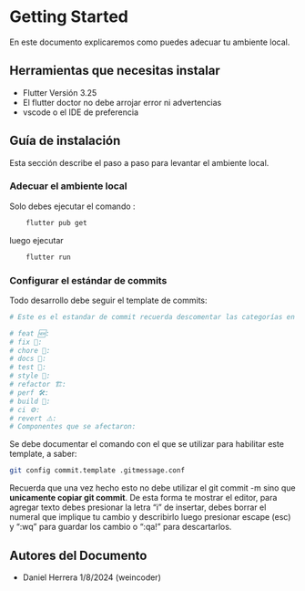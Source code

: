 # Getting Started
En este documento explicaremos como puedes adecuar tu ambiente local.
## Herramientas que necesitas instalar

* Flutter Versión 3.25
* El flutter doctor no debe arrojar error ni advertencias
* vscode o el IDE de preferencia

## Guía de instalación
Esta sección describe el paso a paso para levantar el ambiente local.
### Adecuar el ambiente local
Solo debes ejecutar el comando :
```sh
    flutter pub get
```
luego ejecutar

```sh
    flutter run
```
### Configurar el estándar de commits

Todo desarrollo debe seguir el template de commits:

```bash
# Este es el estandar de commit recuerda descomentar las categorías en las que aplique

# feat 🆕:
# fix 🔨:
# chore 🧨:
# docs 📓:
# test 🧪:
# style 🎨:
# refactor 🏗:
# perf 🛠:
# build 🧱:
# ci ⚙️:
# revert ⚠️:
# Componentes que se afectaron:
```

Se debe documentar el comando con el que se utilizar para habilitar este template, a saber:

```bash
git config commit.template .gitmessage.conf
```

Recuerda que una vez hecho esto no debe utilizar el git commit -m sino que **unicamente copiar git commit**. De esta forma te mostrar el editor, para agregar texto debes presionar la letra “i” de insertar, debes borrar el numeral  que implique tu cambio y describirlo luego presionar escape (esc) y “:wq” para guardar los cambio o “:qa!” para descartarlos.

## Autores del Documento
 - Daniel Herrera 1/8/2024 (weincoder)
